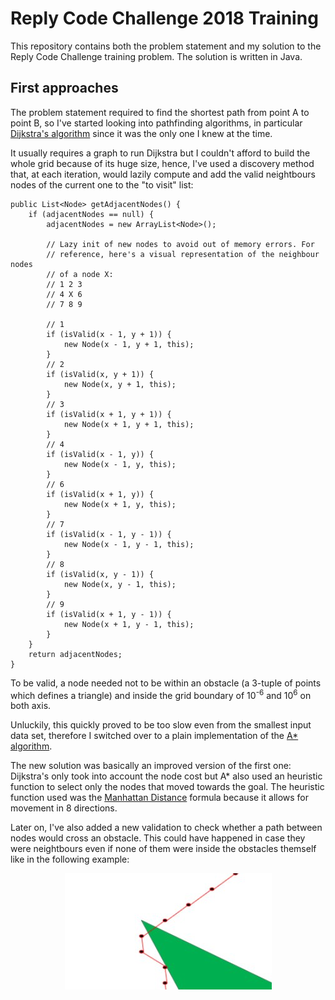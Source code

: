 # Reply Code Challenge 2018 Training

This repository contains both the problem statement and my solution to the Reply Code Challenge training problem. The solution is written in Java.

## First approaches

The problem statement required to find the shortest path from point A to point B, so I've started looking into pathfinding algorithms, in particular [Dijkstra's algorithm](https://en.wikipedia.org/wiki/Dijkstra%27s_algorithm) since it was the only one I knew at the time.

It usually requires a graph to run Dijkstra but I couldn't afford to build the whole grid because of its huge size, hence, I've used a discovery method that, at each iteration, would lazily compute and add the valid neightbours nodes of the current one to the "to visit" list:

    public List<Node> getAdjacentNodes() {
        if (adjacentNodes == null) {
            adjacentNodes = new ArrayList<Node>();
    
            // Lazy init of new nodes to avoid out of memory errors. For
            // reference, here's a visual representation of the neighbour nodes
            // of a node X:
            // 1 2 3
            // 4 X 6
            // 7 8 9
    
            // 1
            if (isValid(x - 1, y + 1)) {
                new Node(x - 1, y + 1, this);
            }
            // 2
            if (isValid(x, y + 1)) {
                new Node(x, y + 1, this);
            }
            // 3
            if (isValid(x + 1, y + 1)) {
                new Node(x + 1, y + 1, this);
            }
            // 4
            if (isValid(x - 1, y)) {
                new Node(x - 1, y, this);
            }
            // 6
            if (isValid(x + 1, y)) {
                new Node(x + 1, y, this);
            }
            // 7
            if (isValid(x - 1, y - 1)) {
                new Node(x - 1, y - 1, this);
            }
            // 8
            if (isValid(x, y - 1)) {
                new Node(x, y - 1, this);
            }
            // 9
            if (isValid(x + 1, y - 1)) {
                new Node(x + 1, y - 1, this);
            }
        }
        return adjacentNodes;
    }

To be valid, a node needed not to be within an obstacle (a 3-tuple of points which defines a triangle) and inside the grid boundary of 10<sup>-6</sup> and 10<sup>6</sup> on both axis.

Unluckily, this quickly proved to be too slow even from the smallest input data set, therefore I switched over to a plain implementation of the [A* algorithm](https://en.wikipedia.org/wiki/A*_search_algorithm). 

The new solution was basically an improved version of the first one: Dijkstra's only took into account the node cost but A* also used an heuristic function to select only the nodes that moved towards the goal. The heuristic function used was the [Manhattan Distance](https://en.wikipedia.org/wiki/Taxicab_geometry) formula because it allows for movement in 8 directions.

Later on, I've also added a new validation to check whether a path between nodes would cross an obstacle. This could have happened in case they were neightbours even if none of them were inside the obstacles themself like in the following example:

<p align="center"><img alt="Nodes crossing obstacle illegally" src="https://github.com/aurasphere/reply-challenge/raw/master/screenshots/nodes_crossing_obstacle.jpg"></p>

